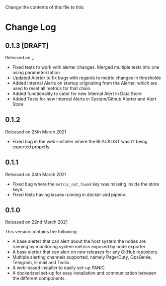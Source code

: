 Change the contents of this file to this:

# Change Log

## 0.1.3 [DRAFT]

Released on _

- Fixed tests to work with alerter changes. Merged multiple tests into one using parameterization
- Updated Alerter to fix bugs with regards to metric changes in thresholds
- Added Internal Alerts on startup originating from the Alerter, which are used to reset all metrics for that chain
- Added functionality to cater for new Internal Alert in Data Store
- Added Tests for new Internal Alerts in System/Github Alerter and Alert Store

## 0.1.2

Released on 25th March 2021

- Fixed bug in the web-installer where the BLACKLIST wasn't being exported properly

## 0.1.1

Released on 24th March 2021

- Fixed bug where the `metric_not_found` key was missing inside the store keys.
- Fixed tests having issues running in docker and pipenv.

## 0.1.0

Released on 22nd March 2021

This version contains the following:
* A base alerter that can alert about the host system the nodes are running by monitoring system metrics exposed by node exporter
* A base alerter that can alert on new releases for any GitHub repository.
* Multiple alerting channels supported, namely PagerDuty, OpsGenie, Telegram, E-mail and Twilio.
* A web-based installer to easily set-up PANIC
* A dockerized set-up for easy installation and communication between the different components.
